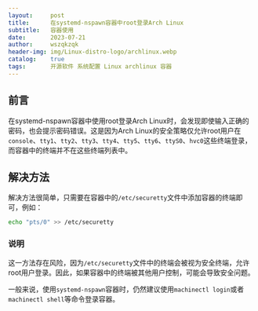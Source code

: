 ```yaml
---
layout:     post
title:      在systemd-nspawn容器中root登录Arch Linux
subtitle:   容器使用
date:       2023-07-21
author:     wszqkzqk
header-img: img/Linux-distro-logo/archlinux.webp
catalog:    true
tags:       开源软件 系统配置 Linux archlinux 容器
---
```


## 前言

在systemd-nspawn容器中使用root登录Arch Linux时，会发现即使输入正确的密码，也会提示密码错误。这是因为Arch Linux的安全策略仅允许root用户在`console`、`tty1`、`tty2`、`tty3`、`tty4`、`tty5`、`tty6`、`ttyS0`、`hvc0`这些终端登录，而容器中的终端并不在这些终端列表中。

## 解决方法

解决方法很简单，只需要在容器中的`/etc/securetty`文件中添加容器的终端即可，例如：

```bash
echo "pts/0" >> /etc/securetty
```

### 说明

这一方法存在风险，因为`/etc/securetty`文件中的终端会被视为安全终端，允许root用户登录。因此，如果容器中的终端被其他用户控制，可能会导致安全问题。

一般来说，使用`systemd-nspawn`容器时，仍然建议使用`machinectl login`或者`machinectl shell`等命令登录容器。

